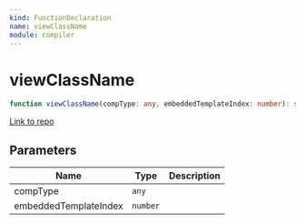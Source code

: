 ```yaml
---
kind: FunctionDeclaration
name: viewClassName
module: compiler
---
```


# viewClassName

```ts
function viewClassName(compType: any, embeddedTemplateIndex: number): string;
```

[Link to repo](https://github.com/timdeschryver/angular/blob/master/packages/compiler/src/compile_metadata.ts#L59-L61)

## Parameters

| Name                  | Type     | Description |
| --------------------- | -------- | ----------- |
| compType              | `any`    |             |
| embeddedTemplateIndex | `number` |             |
